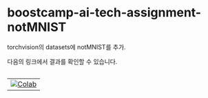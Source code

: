 # boostcamp-ai-tech-assignment-notMNIST

torchvision의 datasets에 notMNIST를 추가.

다음의 링크에서 결과를 확인할 수 있습니다.

<table class="tfo-notebook-buttons" align="left">
  <td>
    <a target="_blank" href="https://colab.research.google.com/drive/17ntMzKxm6lT9EAEn_tE82eQcZu9QiXMf?usp=sharing"><img src="https://www.tensorflow.org/images/colab_logo_32px.png" />Colab</a>
  </td>
</table>


